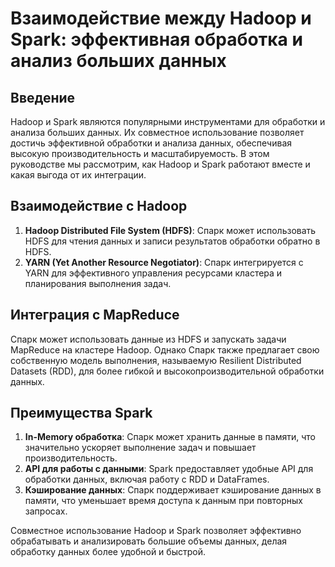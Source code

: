 # Взаимодействие между Hadoop и Spark: эффективная обработка и анализ больших данных

## Введение
Hadoop и Spark являются популярными инструментами для обработки и анализа больших данных. Их совместное использование позволяет достичь эффективной обработки и анализа данных, обеспечивая высокую производительность и масштабируемость. В этом руководстве мы рассмотрим, как Hadoop и Spark работают вместе и какая выгода от их интеграции.

## Взаимодействие с Hadoop
1. **Hadoop Distributed File System (HDFS)**: Спарк может использовать HDFS для чтения данных и записи результатов обработки обратно в HDFS.
2. **YARN (Yet Another Resource Negotiator)**: Спарк интегрируется с YARN для эффективного управления ресурсами кластера и планирования выполнения задач.

## Интеграция с MapReduce
Спарк может использовать данные из HDFS и запускать задачи MapReduce на кластере Hadoop. Однако Спарк также предлагает свою собственную модель выполнения, называемую Resilient Distributed Datasets (RDD), для более гибкой и высокопроизводительной обработки данных.

## Преимущества Spark
1. **In-Memory обработка**: Спарк может хранить данные в памяти, что значительно ускоряет выполнение задач и повышает производительность.
2. **API для работы с данными**: Spark предоставляет удобные API для обработки данных, включая работу с RDD и DataFrames.
3. **Кэширование данных**: Спарк поддерживает кэширование данных в памяти, что уменьшает время доступа к данным при повторных запросах.

Совместное использование Hadoop и Spark позволяет эффективно обрабатывать и анализировать большие объемы данных, делая обработку данных более удобной и быстрой.
